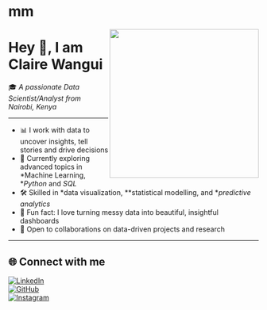 # mm

<img align="right" src="https://media.giphy.com/media/qgQUggAC3Pfv687qPC/giphy.gif" width="300" />

# Hey 👋, I am Claire Wangui

🎓 *A passionate Data Scientist/Analyst from Nairobi, Kenya*  

---

- 📊 I work with data to uncover insights, tell stories and drive decisions  
- 🧠 Currently exploring advanced topics in *Machine Learning, **Python* and *SQL*  
- 🛠️ Skilled in *data visualization, **statistical modelling, and **predictive analytics*  
- 🎨 Fun fact: I love turning messy data into beautiful, insightful dashboards  
- 🤝 Open to collaborations on data-driven projects and research  

---

## 🌐 Connect with me  
[![LinkedIn](https://img.shields.io/badge/LinkedIn-blue?style=for-the-badge&logo=linkedin)](https://linkedin.com/in/YOUR-USERNAME)  
[![GitHub](https://img.shields.io/badge/GitHub-333?style=for-the-badge&logo=github)](https://github.com/YOUR-USERNAME)  
[![Instagram](https://img.shields.io/badge/Instagram-E4405F?style=for-the-badge&logo=instagram&logoColor=white)](https://instagram.com/YOUR-USERNAME)
